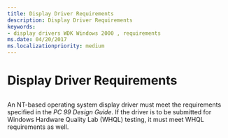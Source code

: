 ```yaml
---
title: Display Driver Requirements
description: Display Driver Requirements
keywords:
- display drivers WDK Windows 2000 , requirements
ms.date: 04/20/2017
ms.localizationpriority: medium
---
```


# Display Driver Requirements


## <span id="ddk_display_driver_requirements_gg"></span><span id="DDK_DISPLAY_DRIVER_REQUIREMENTS_GG"></span>


An NT-based operating system display driver must meet the requirements specified in the *PC 99 Design Guide*. If the driver is to be submitted for Windows Hardware Quality Lab (WHQL) testing, it must meet WHQL requirements as well.

 

 





